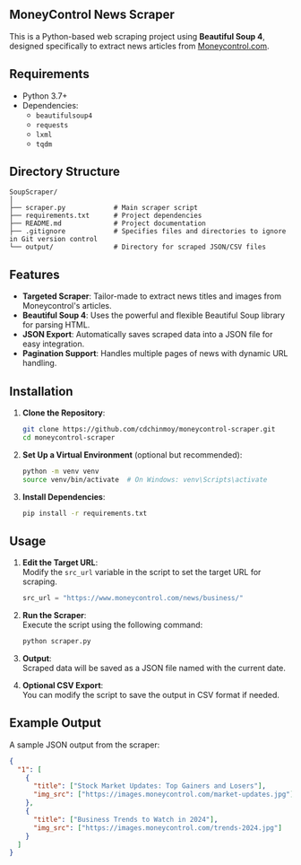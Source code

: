 ## **MoneyControl News Scraper**

This is a Python-based web scraping project using **Beautiful Soup 4**, designed specifically to extract news articles from [Moneycontrol.com](https://www.moneycontrol.com/).


## **Requirements**
- Python 3.7+
- Dependencies:
  - `beautifulsoup4`
  - `requests`
  - `lxml`
  - `tqdm`
 

## **Directory Structure**
```
SoupScraper/
│
├── scraper.py            # Main scraper script
├── requirements.txt      # Project dependencies
├── README.md             # Project documentation
├── .gitignore            # Specifies files and directories to ignore in Git version control
└── output/               # Directory for scraped JSON/CSV files
```


## **Features**
- **Targeted Scraper**: Tailor-made to extract news titles and images from Moneycontrol's articles.
- **Beautiful Soup 4**: Uses the powerful and flexible Beautiful Soup library for parsing HTML.
- **JSON Export**: Automatically saves scraped data into a JSON file for easy integration.
- **Pagination Support**: Handles multiple pages of news with dynamic URL handling.


## **Installation**

1. **Clone the Repository**:
   ```bash
   git clone https://github.com/cdchinmoy/moneycontrol-scraper.git
   cd moneycontrol-scraper
   ```

2. **Set Up a Virtual Environment** (optional but recommended):
   ```bash
   python -m venv venv
   source venv/bin/activate  # On Windows: venv\Scripts\activate
   ```

3. **Install Dependencies**:
   ```bash
   pip install -r requirements.txt
   ```


## **Usage**

1. **Edit the Target URL**:  
   Modify the `src_url` variable in the script to set the target URL for scraping.

   ```python
   src_url = "https://www.moneycontrol.com/news/business/"
   ```

2. **Run the Scraper**:  
   Execute the script using the following command:
   ```bash
   python scraper.py
   ```

3. **Output**:  
   Scraped data will be saved as a JSON file named with the current date.

4. **Optional CSV Export**:  
   You can modify the script to save the output in CSV format if needed.



## **Example Output**
A sample JSON output from the scraper:
```json
{
  "1": [
    {
      "title": ["Stock Market Updates: Top Gainers and Losers"],
      "img_src": ["https://images.moneycontrol.com/market-updates.jpg"]
    },
    {
      "title": ["Business Trends to Watch in 2024"],
      "img_src": ["https://images.moneycontrol.com/trends-2024.jpg"]
    }
  ]
}
```

